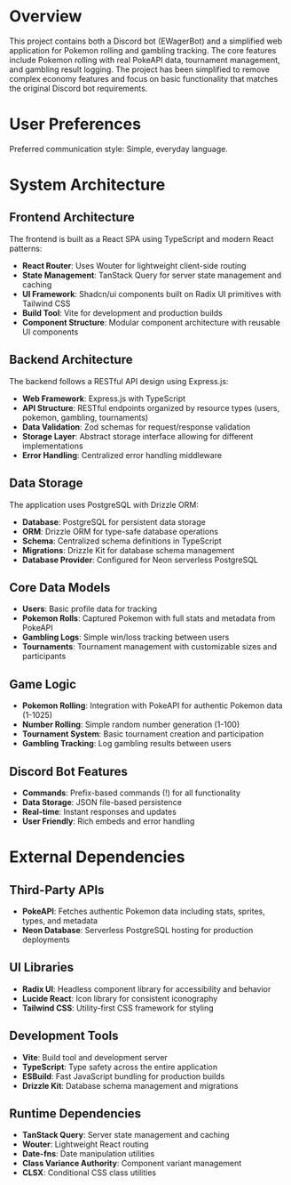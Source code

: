 # Overview

This project contains both a Discord bot (EWagerBot) and a simplified web application for Pokemon rolling and gambling tracking. The core features include Pokemon rolling with real PokeAPI data, tournament management, and gambling result logging. The project has been simplified to remove complex economy features and focus on basic functionality that matches the original Discord bot requirements.

# User Preferences

Preferred communication style: Simple, everyday language.

# System Architecture

## Frontend Architecture
The frontend is built as a React SPA using TypeScript and modern React patterns:
- **React Router**: Uses Wouter for lightweight client-side routing
- **State Management**: TanStack Query for server state management and caching
- **UI Framework**: Shadcn/ui components built on Radix UI primitives with Tailwind CSS
- **Build Tool**: Vite for development and production builds
- **Component Structure**: Modular component architecture with reusable UI components

## Backend Architecture
The backend follows a RESTful API design using Express.js:
- **Web Framework**: Express.js with TypeScript
- **API Structure**: RESTful endpoints organized by resource types (users, pokemon, gambling, tournaments)
- **Data Validation**: Zod schemas for request/response validation
- **Storage Layer**: Abstract storage interface allowing for different implementations
- **Error Handling**: Centralized error handling middleware

## Data Storage
The application uses PostgreSQL with Drizzle ORM:
- **Database**: PostgreSQL for persistent data storage
- **ORM**: Drizzle ORM for type-safe database operations
- **Schema**: Centralized schema definitions in TypeScript
- **Migrations**: Drizzle Kit for database schema management
- **Database Provider**: Configured for Neon serverless PostgreSQL

## Core Data Models
- **Users**: Basic profile data for tracking
- **Pokemon Rolls**: Captured Pokemon with full stats and metadata from PokeAPI
- **Gambling Logs**: Simple win/loss tracking between users
- **Tournaments**: Tournament management with customizable sizes and participants

## Game Logic
- **Pokemon Rolling**: Integration with PokeAPI for authentic Pokemon data (1-1025)
- **Number Rolling**: Simple random number generation (1-100)
- **Tournament System**: Basic tournament creation and participation
- **Gambling Tracking**: Log gambling results between users

## Discord Bot Features
- **Commands**: Prefix-based commands (!) for all functionality
- **Data Storage**: JSON file-based persistence
- **Real-time**: Instant responses and updates
- **User Friendly**: Rich embeds and error handling

# External Dependencies

## Third-Party APIs
- **PokeAPI**: Fetches authentic Pokemon data including stats, sprites, types, and metadata
- **Neon Database**: Serverless PostgreSQL hosting for production deployments

## UI Libraries
- **Radix UI**: Headless component library for accessibility and behavior
- **Lucide React**: Icon library for consistent iconography
- **Tailwind CSS**: Utility-first CSS framework for styling

## Development Tools
- **Vite**: Build tool and development server
- **TypeScript**: Type safety across the entire application
- **ESBuild**: Fast JavaScript bundling for production builds
- **Drizzle Kit**: Database schema management and migrations

## Runtime Dependencies
- **TanStack Query**: Server state management and caching
- **Wouter**: Lightweight React routing
- **Date-fns**: Date manipulation utilities
- **Class Variance Authority**: Component variant management
- **CLSX**: Conditional CSS class utilities